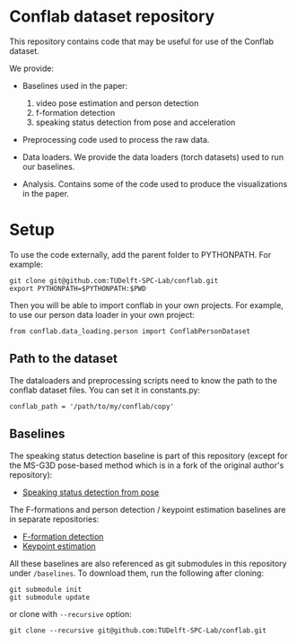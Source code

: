 # Conflab dataset repository

This repository contains code that may be useful for use of the Conflab dataset.

We provide:

- Baselines used in the paper: 
    1. video pose estimation and person detection
    2. f-formation detection
    3. speaking status detection from pose and acceleration

- Preprocessing code used to process the raw data.
- Data loaders. We provide the data loaders (torch datasets) used to run our baselines.
- Analysis. Contains some of the code used to produce the visualizations in the paper.


# Setup



To use the code externally, add the parent folder to PYTHONPATH. For example:

```
git clone git@github.com:TUDelft-SPC-Lab/conflab.git
export PYTHONPATH=$PYTHONPATH:$PWD
```

Then you will be able to import conflab in your own projects. For example, to use our person data loader in your own project:

```
from conflab.data_loading.person import ConflabPersonDataset
```

## Path to the dataset

The dataloaders and preprocessing scripts need to know the path to the conflab dataset files. You can set it in constants.py:

```
conflab_path = '/path/to/my/conflab/copy'
```

## Baselines

The speaking status detection baseline is part of this repository (except for the MS-G3D pose-based method which is in a fork of the original author's repository):

- [Speaking status detection from pose](https://github.com/josedvq/MS-G3D)

The F-formations and person detection / keypoint estimation baselines are in separate repositories:

- [F-formation detection](https://github.com/steph-tan/FF_conflab)
- [Keypoint estimation](https://github.com/TUDelft-SPC-Lab/conflab-keypoint-detection)


All these baselines are also referenced as git submodules in this repository under `/baselines`. To download them, run the following after cloning:

```
git submodule init
git submodule update
```

or clone with `--recursive` option:

```
git clone --recursive git@github.com:TUDelft-SPC-Lab/conflab.git
```



